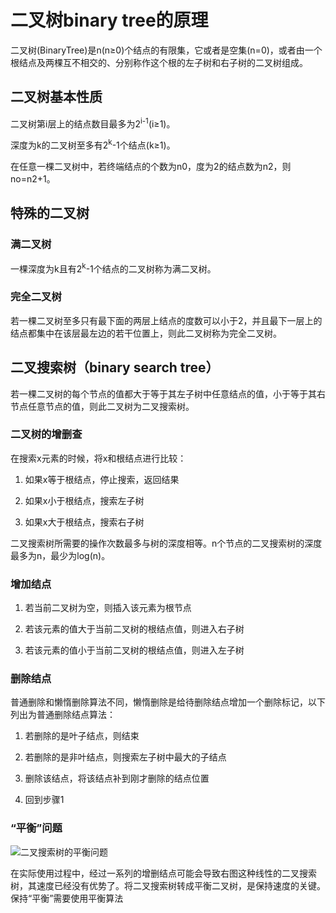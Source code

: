# 二叉树binary tree的原理
二叉树(BinaryTree)是n(n≥0)个结点的有限集，它或者是空集(n=0)，或者由一个根结点及两棵互不相交的、分别称作这个根的左子树和右子树的二叉树组成。

## 二叉树基本性质
二叉树第i层上的结点数目最多为2<sup>i-1</sup>(i≥1)。

深度为k的二叉树至多有2<sup>k</sup>-1个结点(k≥1)。

在任意一棵二叉树中，若终端结点的个数为n0，度为2的结点数为n2，则no=n2+1。

## 特殊的二叉树

### 满二叉树
一棵深度为k且有2<sup>k</sup>-1个结点的二叉树称为满二叉树。

### 完全二叉树
若一棵二叉树至多只有最下面的两层上结点的度数可以小于2，并且最下一层上的结点都集中在该层最左边的若干位置上，则此二叉树称为完全二叉树。

## 二叉搜索树（binary search tree）
若一棵二叉树的每个节点的值都大于等于其左子树中任意结点的值，小于等于其右节点任意节点的值，则此二叉树为二叉搜索树。

### 二叉树的增删查
在搜索x元素的时候，将x和根结点进行比较：

1. 如果x等于根结点，停止搜索，返回结果

2. 如果x小于根结点，搜索左子树

3. 如果x大于根结点，搜索右子树

二叉搜索树所需要的操作次数最多与树的深度相等。n个节点的二叉搜索树的深度最多为n，最少为log(n)。

### 增加结点
1. 若当前二叉树为空，则插入该元素为根节点

2. 若该元素的值大于当前二叉树的根结点值，则进入右子树

3. 若该元素的值小于当前二叉树的根结点值，则进入左子树

### 删除结点
普通删除和懒惰删除算法不同，懒惰删除是给待删除结点增加一个删除标记，以下列出为普通删除结点算法：

1. 若删除的是叶子结点，则结束

2. 若删除的是非叶结点，则搜索左子树中最大的子结点

3. 删除该结点，将该结点补到刚才删除的结点位置

4. 回到步骤1

### “平衡”问题
![二叉搜索树的平衡问题](https://ooo.0o0.ooo/2017/04/17/58f48760ee6e7.png)

在实际使用过程中，经过一系列的增删结点可能会导致右图这种线性的二叉搜索树，其速度已经没有优势了。将二叉搜索树转成平衡二叉树，是保持速度的关键。保持“平衡”需要使用平衡算法